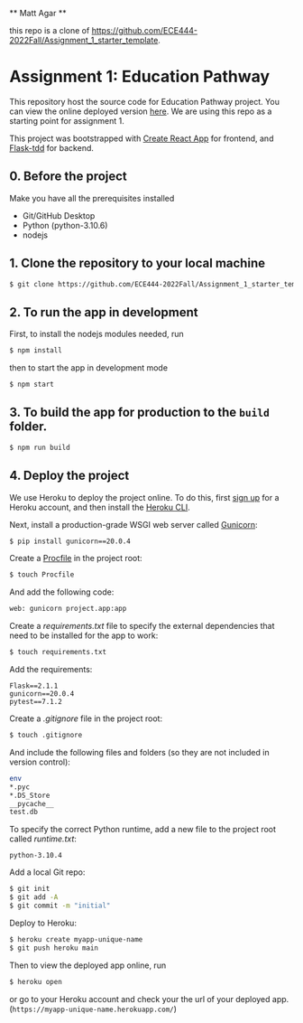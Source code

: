 ** Matt Agar **

this repo is a clone 
of https://github.com/ECE444-2022Fall/Assignment_1_starter_template.

# Assignment 1: Education Pathway

This repository host the source code for Education Pathway project. You can view the online deployed version [here](https://assignment-1-starter-template.herokuapp.com/). We are using this repo as a starting point for assignment 1.


This project was bootstrapped with [Create React App](https://github.com/facebook/create-react-app) for frontend, and [Flask-tdd](https://github.com/mjhea0/flaskr-tdd) for backend.


## 0. Before the project

Make you have all the prerequisites installed
* Git/GitHub Desktop
* Python (python-3.10.6)
* nodejs



## 1. Clone the repository to your local machine
```sh
$ git clone https://github.com/ECE444-2022Fall/Assignment_1_starter_template.git
```
## 2. To run the app in development

First, to install the nodejs modules needed, run
```sh
$ npm install
```
then to start the app in development mode
```sh
$ npm start
```
## 3. To build the app for production to the `build` folder.
```sh
$ npm run build
```
## 4. Deploy the project
   
We use Heroku to deploy the project online. To do this, first [sign up](https://signup.heroku.com/) for a Heroku account,  and then install the [Heroku CLI](https://devcenter.heroku.com/articles/heroku-cli).


Next, install a production-grade WSGI web server called [Gunicorn](http://gunicorn.org/):

```sh
$ pip install gunicorn==20.0.4
```

Create a [Procfile](https://devcenter.heroku.com/articles/procfile) in the project root:

```sh
$ touch Procfile
```

And add the following code:

```sh
web: gunicorn project.app:app
```

Create a *requirements.txt* file to specify the external dependencies that need to be installed for the app to work:

```sh
$ touch requirements.txt
```

Add the requirements:

```
Flask==2.1.1
gunicorn==20.0.4
pytest==7.1.2
```

Create a *.gitignore* file in the project root:

```sh
$ touch .gitignore
```

And include the following files and folders (so they are not included in version control):

```sh
env
*.pyc
*.DS_Store
__pycache__
test.db
```

To specify the correct Python runtime, add a new file to the project root called *runtime.txt*:

```
python-3.10.4
```

Add a local Git repo:

```sh
$ git init
$ git add -A
$ git commit -m "initial"
```

Deploy to Heroku:

```sh
$ heroku create myapp-unique-name
$ git push heroku main
```
Then to view the deployed app online, run 

```sh
$ heroku open
```
or go to your Heroku account and check your the url of your deployed app. (`https://myapp-unique-name.herokuapp.com/`)
